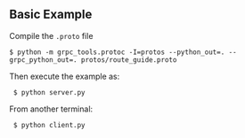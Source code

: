 ## Basic Example

Compile the `.proto` file

	$ python -m grpc_tools.protoc -I=protos --python_out=. --grpc_python_out=. protos/route_guide.proto
	
Then execute the example as:

     $ python server.py

From another terminal:

     $ python client.py
